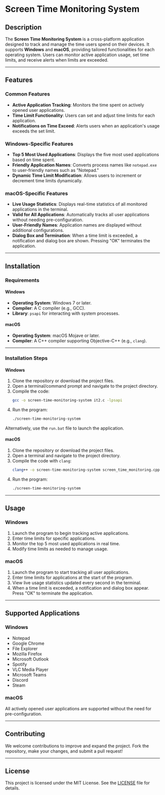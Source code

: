 # Screen Time Monitoring System

## Description  
The **Screen Time Monitoring System** is a cross-platform application designed to track and manage the time users spend on their devices. It supports **Windows** and **macOS**, providing tailored functionalities for each operating system. Users can monitor active application usage, set time limits, and receive alerts when limits are exceeded. 

---

## Features  

### Common Features  
- **Active Application Tracking**: Monitors the time spent on actively opened user applications.  
- **Time Limit Functionality**: Users can set and adjust time limits for each application.  
- **Notifications on Time Exceed**: Alerts users when an application's usage exceeds the set limit.  

### Windows-Specific Features  
- **Top 5 Most Used Applications**: Displays the five most used applications based on time spent.  
- **Friendly Application Names**: Converts process names like `notepad.exe` to user-friendly names such as "Notepad."  
- **Dynamic Time Limit Modification**: Allows users to increment or decrement time limits dynamically.  

### macOS-Specific Features  
- **Live Usage Statistics**: Displays real-time statistics of all monitored applications in the terminal.  
- **Valid for All Applications**: Automatically tracks all user applications without needing pre-configuration.  
- **User-Friendly Names**: Application names are displayed without additional configurations.  
- **Dialog Box and Termination**: When a time limit is exceeded, a notification and dialog box are shown. Pressing "OK" terminates the application.  

---

## Installation  

### Requirements  

#### Windows  
- **Operating System**: Windows 7 or later.  
- **Compiler**: A C compiler (e.g., GCC).  
- **Library**: `psapi` for interacting with system processes.  

#### macOS  
- **Operating System**: macOS Mojave or later.  
- **Compiler**: A C++ compiler supporting Objective-C++ (e.g., `clang`).  

---

### Installation Steps  

#### Windows  
1. Clone the repository or download the project files.  
2. Open a terminal/command prompt and navigate to the project directory.  
3. Compile the code:  
    ```bash
    gcc -o screen-time-monitoring-system it2.c -lpsapi
    ```  
4. Run the program:  
    ```bash
    ./screen-time-monitoring-system
    ```  
Alternatively, use the `run.bat` file to launch the application.  

#### macOS  
1. Clone the repository or download the project files.  
2. Open a terminal and navigate to the project directory.  
3. Compile the code with `clang`:  
    ```bash
    clang++ -o screen-time-monitoring-system screen_time_monitoring.cpp -framework AppKit -framework Foundation
    ```  
4. Run the program:  
    ```bash
    ./screen-time-monitoring-system
    ```  

---

## Usage  

### Windows  
1. Launch the program to begin tracking active applications.  
2. Enter time limits for specific applications.  
3. Monitor the top 5 most used applications in real time.  
4. Modify time limits as needed to manage usage.  

### macOS  
1. Launch the program to start tracking all user applications.  
2. Enter time limits for applications at the start of the program.  
3. View live usage statistics updated every second in the terminal.  
4. When a time limit is exceeded, a notification and dialog box appear. Press "OK" to terminate the application.  

---

## Supported Applications  

### Windows  
- Notepad  
- Google Chrome  
- File Explorer  
- Mozilla Firefox  
- Microsoft Outlook  
- Spotify  
- VLC Media Player  
- Microsoft Teams  
- Discord  
- Steam  

### macOS  
All actively opened user applications are supported without the need for pre-configuration.  

---

## Contributing  
We welcome contributions to improve and expand the project. Fork the repository, make your changes, and submit a pull request!  

---

## License  
This project is licensed under the MIT License. See the [LICENSE](LICENSE) file for details.
